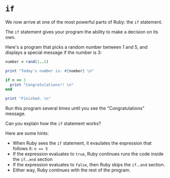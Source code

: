 # `if`

We now arrive at one of the most powerful parts of Ruby: the `if` statement.

The `if` statement gives your program the ability to make a decision
on its own.

Here's a program that picks a random number between 1 and 5, and displays
a special message if the number is 3:

``` ruby
number = rand(1..5)   

print "Today's number is: #{number} \n"   

if n == 3         
  print "Congratulations!! \n"
end

print "Finished. \n"
```

Run this program several times until you see the "Congratulations" message.

Can you explain how the `if` statement works?

Here are some hints:

* When Ruby sees the `if` statement, it evaulates the expression that follows it: `n == 5`
* If the expression evaluates to `true`, Ruby continues runs
  the code inside the `if`...`end` section
* If the expression evaluates to `false`, then Ruby skips the `if`...`end` section.
* Either way, Ruby continues with the rest of the program.
